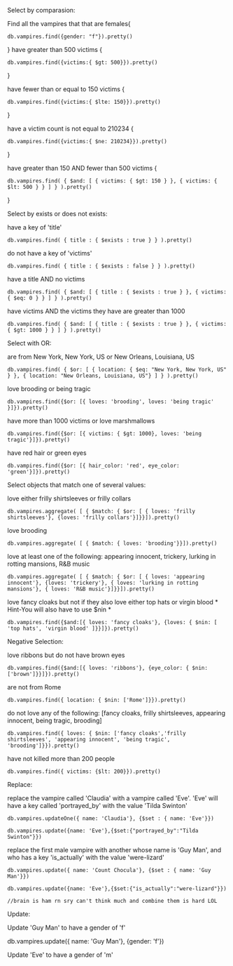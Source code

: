 Select by comparasion:

Find all the vampires that that are females{

    db.vampires.find({gender: "f"}).pretty() 

}
have greater than 500 victims {

    db.vampires.find({victims:{ $gt: 500}}).pretty()

}

have fewer than or equal to 150 victims {

    db.vampires.find({victims:{ $lte: 150}}).pretty()

}

have a victim count is not equal to 210234 {

    db.vampires.find({victims:{ $ne: 210234}}).pretty() 

}

have greater than 150 AND fewer than 500 victims {

    db.vampires.find( { $and: [ { victims: { $gt: 150 } }, { victims: { $lt: 500 } } ] } ).pretty()

}

Select by exists or does not exists:

have a key of 'title'

    db.vampires.find( { title : { $exists : true } } ).pretty()

do not have a key of 'victims' 

    db.vampires.find( { title : { $exists : false } } ).pretty()

have a title AND no victims

    db.vampires.find( { $and: [ { title : { $exists : true } }, { victims: { $eq: 0 } } ] } ).pretty()

have victims AND the victims they have are greater than 1000

    db.vampires.find( { $and: [ { title : { $exists : true } }, { victims: { $gt: 1000 } } ] } ).pretty()


Select with OR:

are from New York, New York, US or New Orleans, Louisiana, US

    db.vampires.find( { $or: [ { location: { $eq: "New York, New York, US" } }, { location: "New Orleans, Louisiana, US"} ] } ).pretty()

love brooding or being tragic 

    db.vampires.find({$or: [{ loves: 'brooding', loves: 'being tragic' }]}).pretty()

have more than 1000 victims or love marshmallows 

    db.vampires.find({$or: [{ victims: { $gt: 1000}, loves: 'being tragic'}]}).pretty()

have red hair or green eyes

    db.vampires.find({$or: [{ hair_color: 'red', eye_color: 'green'}]}).pretty()

Select objects that match one of several values:

love either frilly shirtsleeves or frilly collars

    db.vampires.aggregate( [ { $match: { $or: [ { loves: 'frilly shirtsleeves'}, {loves: 'frilly collars'}]}}]).pretty()

love brooding 

    db.vampires.aggregate( [ { $match: { loves: 'brooding'}}]).pretty()

love at least one of the following: appearing innocent, trickery, lurking in rotting mansions, R&B music

    db.vampires.aggregate( [ { $match: { $or: [ { loves: 'appearing innocent'}, {loves: 'trickery'}, { loves: 'lurking in rotting mansions'}, { loves: 'R&B music'}]}}]).pretty()

love fancy cloaks but not if they also love either top hats or virgin blood * Hint-You will also have to use $nin *

    db.vampires.find({$and:[{ loves: 'fancy cloaks'}, {loves: { $nin: [ 'top hats', 'virgin blood' ]}}]}).pretty()

Negative Selection: 

love ribbons but do not have brown eyes

    db.vampires.find({$and:[{ loves: 'ribbons'}, {eye_color: { $nin: ['brown']}}]}).pretty()

are not from Rome

    db.vampires.find({ location: { $nin: ['Rome']}}).pretty()

do not love any of the following: [fancy cloaks, frilly shirtsleeves, appearing innocent, being tragic, brooding]

    db.vampires.find({ loves: { $nin: ['fancy cloaks','frilly shirtsleeves', 'appearing innocent', 'being tragic', 'brooding']}}).pretty()

have not killed more than 200 people

    db.vampires.find({ victims: {$lt: 200}}).pretty()

Replace:

replace the vampire called 'Claudia' with a vampire called 'Eve'. 'Eve' will have a key called 'portrayed_by' with the value 'Tilda Swinton'

    db.vampires.updateOne({ name: 'Claudia'}, {$set : { name: 'Eve'}})
    
    db.vampires.update({name: 'Eve'},{$set:{"portrayed_by":"Tilda Swinton"}})

replace the first male vampire with another whose name is 'Guy Man', and who has a key 'is_actually' with the value 'were-lizard'

    db.vampires.update({ name: 'Count Chocula'}, {$set : { name: 'Guy Man'}})

    db.vampires.update({name: 'Eve'},{$set:{"is_actually":"were-lizard"}})

    //brain is ham rn sry can't think much and combine them is hard LOL



Update:

Update 'Guy Man' to have a gender of 'f'

db.vampires.update({ name: 'Guy Man'}, {gender: 'f'})

Update 'Eve' to have a gender of 'm'

